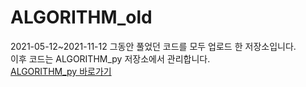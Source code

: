 # ALGORITHM_old
2021-05-12~2021-11-12 그동안 풀었던 코드를 모두 업로드 한 저장소입니다.   
이후 코드는 ALGORITHM_py 저장소에서 관리합니다.   
[ALGORITHM_py 바로가기](https://github.com/savannah030/ALGORITHM_py)
